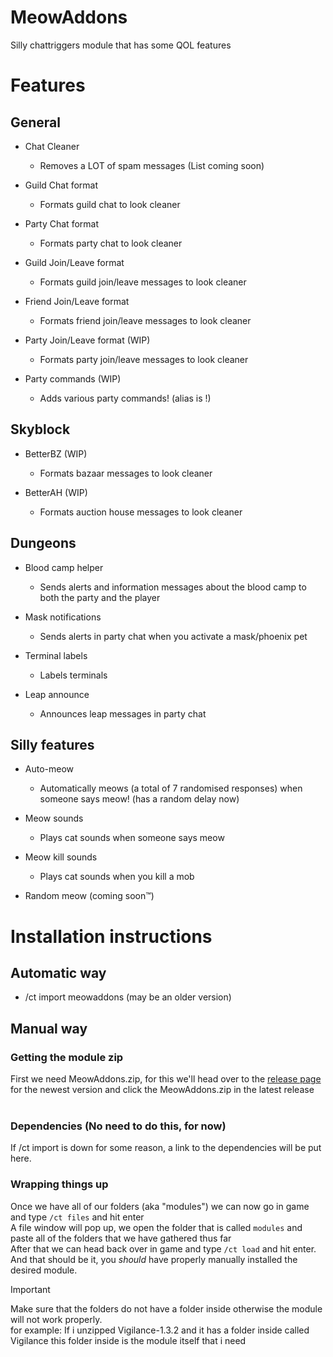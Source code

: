 # MeowAddons
Silly chattriggers module that has some QOL features

# Features 

## General
 
- Chat Cleaner 
  - Removes a LOT of spam messages (List coming soon)

- Guild Chat format
  - Formats guild chat to look cleaner

- Party Chat format
  - Formats party chat to look cleaner

- Guild Join/Leave format
  - Formats guild join/leave messages to look cleaner

- Friend Join/Leave format
  - Formats friend join/leave messages to look cleaner

- Party Join/Leave format (WIP)
  - Formats party join/leave messages to look cleaner

- Party commands (WIP)
  - Adds various party commands! (alias is !)

## Skyblock

- BetterBZ (WIP)
  - Formats bazaar messages to look cleaner

- BetterAH (WIP)
  - Formats auction house messages to look cleaner

## Dungeons

- Blood camp helper
  - Sends alerts and information messages about the blood camp to both the party and the player

- Mask notifications
  - Sends alerts in party chat when you activate a mask/phoenix pet

- Terminal labels
  - Labels terminals 

- Leap announce
  - Announces leap messages in party chat

## Silly features

- Auto-meow 
  - Automatically meows (a total of 7 randomised responses) when someone says meow! (has a random delay now)

- Meow sounds
  - Plays cat sounds when someone says meow

- Meow kill sounds
  - Plays cat sounds when you kill a mob

- Random meow (coming soon™)

# Installation instructions

## Automatic way

- /ct import meowaddons (may be an older version)

## Manual way

### Getting the module zip
First we need MeowAddons.zip, for this we'll head over to the [release page](https://github.com/kiwidotzip/MeowAddons/releases/) for the newest version and click the MeowAddons.zip in the latest release<br>
<br>

### Dependencies (No need to do this, for now)

If /ct import is down for some reason, a link to the dependencies will be put here.

### Wrapping things up
Once we have all of our folders (aka "modules") we can now go in game and type `/ct files` and hit enter<br>
A file window will pop up, we open the folder that is called `modules` and paste all of the folders that we have gathered thus far<br>
After that we can head back over in game and type `/ct load` and hit enter.<br>
And that should be it, you _should_ have properly manually installed the desired module.
> [!IMPORTANT]
> Make sure that the folders do not have a folder inside otherwise the module will not work properly.<br>
> for example: If i unzipped Vigilance-1.3.2 and it has a folder inside called Vigilance this folder inside is the module itself that i need


